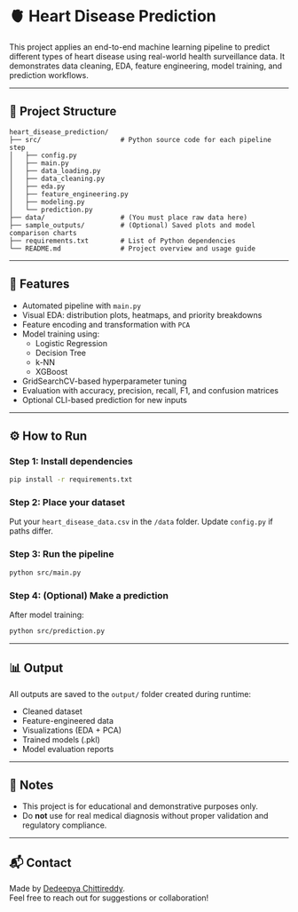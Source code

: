 # 🫀 Heart Disease Prediction

This project applies an end-to-end machine learning pipeline to predict different types of heart disease using real-world health surveillance data. It demonstrates data cleaning, EDA, feature engineering, model training, and prediction workflows.

---

## 📁 Project Structure

```
heart_disease_prediction/
├── src/                    # Python source code for each pipeline step
│   ├── config.py
│   ├── main.py
│   ├── data_loading.py
│   ├── data_cleaning.py
│   ├── eda.py
│   ├── feature_engineering.py
│   ├── modeling.py
│   └── prediction.py
├── data/                   # (You must place raw data here)
├── sample_outputs/         # (Optional) Saved plots and model comparison charts
├── requirements.txt        # List of Python dependencies
└── README.md               # Project overview and usage guide
```

---

## 🧪 Features
- Automated pipeline with `main.py`
- Visual EDA: distribution plots, heatmaps, and priority breakdowns
- Feature encoding and transformation with `PCA`
- Model training using:
  - Logistic Regression
  - Decision Tree
  - k-NN
  - XGBoost
- GridSearchCV-based hyperparameter tuning
- Evaluation with accuracy, precision, recall, F1, and confusion matrices
- Optional CLI-based prediction for new inputs

---

## ⚙️ How to Run

### Step 1: Install dependencies
```bash
pip install -r requirements.txt
```

### Step 2: Place your dataset
Put your `heart_disease_data.csv` in the `/data` folder. Update `config.py` if paths differ.

### Step 3: Run the pipeline
```bash
python src/main.py
```

### Step 4: (Optional) Make a prediction
After model training:
```bash
python src/prediction.py
```

---

## 📊 Output
All outputs are saved to the `output/` folder created during runtime:
- Cleaned dataset
- Feature-engineered data
- Visualizations (EDA + PCA)
- Trained models (.pkl)
- Model evaluation reports

---

## 📝 Notes
- This project is for educational and demonstrative purposes only.
- Do **not** use for real medical diagnosis without proper validation and regulatory compliance.

---

## 📬 Contact

Made by [Dedeepya Chittireddy](https://www.linkedin.com/in/dedeepya-ch/).  
Feel free to reach out for suggestions or collaboration!
